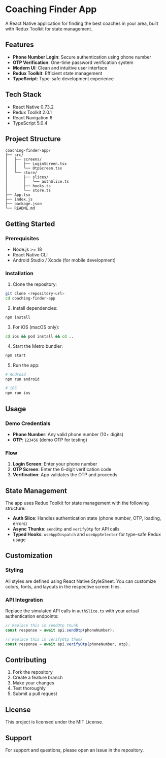 # Coaching Finder App

A React Native application for finding the best coaches in your area, built with Redux Toolkit for state management.

## Features

- **Phone Number Login**: Secure authentication using phone number
- **OTP Verification**: One-time password verification system
- **Modern UI**: Clean and intuitive user interface
- **Redux Toolkit**: Efficient state management
- **TypeScript**: Type-safe development experience

## Tech Stack

- React Native 0.73.2
- Redux Toolkit 2.0.1
- React Navigation 6
- TypeScript 5.0.4

## Project Structure

```
coaching-finder-app/
├── src/
│   ├── screens/
│   │   ├── LoginScreen.tsx
│   │   └── OtpScreen.tsx
│   └── store/
│       ├── slices/
│       │   └── authSlice.ts
│       ├── hooks.ts
│       └── store.ts
├── App.tsx
├── index.js
├── package.json
└── README.md
```

## Getting Started

### Prerequisites

- Node.js >= 18
- React Native CLI
- Android Studio / Xcode (for mobile development)

### Installation

1. Clone the repository:
```bash
git clone <repository-url>
cd coaching-finder-app
```

2. Install dependencies:
```bash
npm install
```

3. For iOS (macOS only):
```bash
cd ios && pod install && cd ..
```

4. Start the Metro bundler:
```bash
npm start
```

5. Run the app:
```bash
# Android
npm run android

# iOS
npm run ios
```

## Usage

### Demo Credentials

- **Phone Number**: Any valid phone number (10+ digits)
- **OTP**: `123456` (demo OTP for testing)

### Flow

1. **Login Screen**: Enter your phone number
2. **OTP Screen**: Enter the 6-digit verification code
3. **Verification**: App validates the OTP and proceeds

## State Management

The app uses Redux Toolkit for state management with the following structure:

- **Auth Slice**: Handles authentication state (phone number, OTP, loading, errors)
- **Async Thunks**: `sendOtp` and `verifyOtp` for API calls
- **Typed Hooks**: `useAppDispatch` and `useAppSelector` for type-safe Redux usage

## Customization

### Styling

All styles are defined using React Native StyleSheet. You can customize colors, fonts, and layouts in the respective screen files.

### API Integration

Replace the simulated API calls in `authSlice.ts` with your actual authentication endpoints:

```typescript
// Replace this in sendOtp thunk
const response = await api.sendOtp(phoneNumber);

// Replace this in verifyOtp thunk
const response = await api.verifyOtp(phoneNumber, otp);
```

## Contributing

1. Fork the repository
2. Create a feature branch
3. Make your changes
4. Test thoroughly
5. Submit a pull request

## License

This project is licensed under the MIT License.

## Support

For support and questions, please open an issue in the repository.
